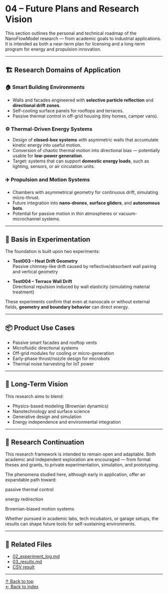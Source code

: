# 04 – Future Plans and Research Vision

This section outlines the personal and technical roadmap of the NanoFlowModel research — from academic goals to industrial applications. It is intended as both a near-term plan for licensing and a long-term program for energy and propulsion innovation.

---

## 🏗️ Research Domains of Application

### 🏠 Smart Building Environments

- Walls and facades engineered with **selective particle reflection** and **directional drift zones**.
- Self-cooling surface panels for rooftops and terraces.
- Passive thermal control in off-grid housing (tiny homes, camper vans).

### ⚙️ Thermal-Driven Energy Systems

- Design of **closed-box systems** with asymmetric walls that accumulate kinetic energy into useful motion.
- Conversion of chaotic thermal motion into directional bias — potentially usable for **low-power generation**.
- Target: systems that can support **domestic energy loads**, such as lighting, sensors, or air circulation units.

### ✈️ Propulsion and Motion Systems

- Chambers with asymmetrical geometry for continuous drift, simulating micro-thrust.
- Future integration into **nano-drones**, **surface gliders**, and **autonomous bots**.
- Potential for passive motion in thin atmospheres or vacuum-microchannel systems.

---

## 🧪 Basis in Experimentation

The foundation is built upon two experiments:

- **Test003 – Heat Drift Geometry**  
  Passive chimney-like drift caused by reflective/absorbent wall pairing and vertical geometry

- **Test004 – Terrace Wall Drift**  
  Directional repulsion induced by wall elasticity (simulating material treatment)

These experiments confirm that even at nanoscale or without external fields, **geometry and boundary behavior** can direct energy.

---

## 📦 Product Use Cases

- Passive smart facades and rooftop vents
- Microfluidic directional systems
- Off-grid modules for cooling or micro-generation
- Early-phase thrust/nozzle design for microbots
- Thermal noise harvesting for IoT power

---

## 🔭 Long-Term Vision

This research aims to blend:

- Physics-based modeling (Brownian dynamics)
- Nanotechnology and surface science
- Generative design and simulation
- Energy independence and environmental integration

---

## 🧭 Research Continuation

This research framework is intended to remain open and adaptable.
Both academic and independent exploration are encouraged — from formal theses and grants, to private experimentation, simulation, and prototyping.

The phenomena studied here, although early in application, offer an expandable path toward:

passive thermal control

energy redirection

Brownian-biased motion systems

Whether pursued in academic labs, tech incubators, or garage setups, the results can shape future tools for self-sustaining environments.

---

## 📁 Related Files

- [02_experiment_log.md](02_experiment_log.md)
- [03_results.md](03_results.md)
- [CSV result](../results/test004_terrace_wall_drift.csv)

---

[↑ Back to top](#)  
[← Back to index](../index.md)
